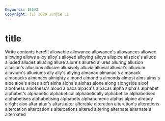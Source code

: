 ```yaml
---
Keywords: 16692
Copyright: (C) 2020 Junjie Li
---
```


# title

Write contents here!!!
allowable 
allowance 
allowance's 
allowances 
allowed 
allowing
allows 
alloy 
alloy's 
alloyed 
alloying 
alloys 
allspice 
allspice's 
allude 
alluded
alludes 
alluding 
allure 
allure's 
allured 
allures 
alluring 
allusion 
allusion's 
allusions
allusive 
allusively 
alluvia 
alluvial 
alluvial's 
alluvium 
alluvium's 
alluviums 
ally 
ally's
allying 
almanac 
almanac's 
almanack 
almanacks 
almanacs 
almighty 
almond 
almond's 
almonds
almost 
alms 
alms's 
aloe 
aloe's 
aloes 
aloft 
aloha 
aloha's 
alohas
alone 
along 
alongside 
aloof 
aloofness 
aloofness's 
aloud 
alpaca 
alpaca's 
alpacas
alpha 
alpha's 
alphabet 
alphabet's 
alphabetic 
alphabetical 
alphabetically 
alphabetise 
alphabetised 
alphabetises
alphabetising 
alphabets 
alphanumeric 
alphas 
alpine 
already 
alright 
also 
altar 
altar's
altars 
alter 
alterable 
alteration 
alteration's 
alterations 
altercation 
altercation's 
altercations 
altered
altering 
alternate 
alternate's 
alternated 
